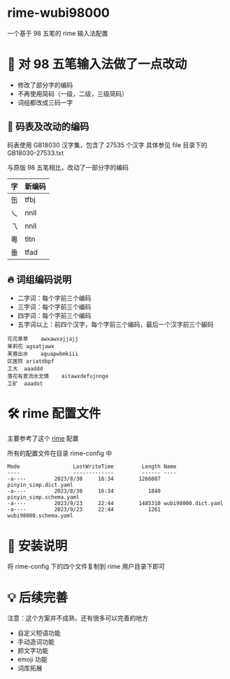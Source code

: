 # rime-wubi98000

一个基于 98 五笔的 rime 输入法配置

# 📖 对 98 五笔输入法做了一点改动

- 修改了部分字的编码
- 不再使用简码（一级，二级，三级简码）
- 词组都改成三码一字

## 🌟 码表及改动的编码

码表使用 GB18030 汉字集，包含了 27535 个汉字
具体参见 file 目录下的 GB18030-27533.txt

与原版 98 五笔相比，改动了一部分字的编码

| 字 | 新编码 |
| --- | --- |
| 缶 | tfbj |
| 乀 | nnll |
| 乁 | nnll |
| 粵 | tltn |
| 垂 | tfad |

## 🔥 词组编码说明

- 二字词：每个字前三个编码
- 三字词：每个字前三个编码
- 四字词：每个字前三个编码
- 五字词以上：前四个汉字，每个字前三个编码，最后一个汉字前三个綟码

```
花花草草	awxawxajjajj
茉莉花	agsatjawx
芙蓉出水	aguapwbmkiii
区医院	ariatdbpf
工大	aaaddd
落花有意流水无情	aitawxdefujnnge
工矿	aaadot
```
# 🛠️ rime 配置文件

主要参考了这个 [rime](https://github.com/arzyu/rime-wubi98) 配置

所有的配置文件在目录 rime-config 中

```
Mode                 LastWriteTime         Length Name
----                 -------------         ------ ----
-a----         2023/8/30     16:34        1266087 pinyin_simp.dict.yaml
-a----         2023/8/30     16:34           1840 pinyin_simp.schema.yaml
-a----         2023/9/23     22:44        1485310 wubi98000.dict.yaml
-a----         2023/9/23     22:44           1261 wubi98000.schema.yaml
```

# 🚀 安装说明

将 rime-config 下的四个文件复制到 rime 用户目录下即可

# 💡 后续完善

注意：这个方案并不成熟，还有很多可以完善的地方

- 自定义短语功能
- 手动造词功能
- 颜文字功能
- emoji 功能
- 词库拓展
